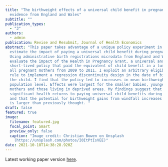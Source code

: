 ```yaml
---
title: "The birthweight effects of a universal child benefit in pregnancy:
  evidence from England and Wales"
subtitle: ""
publication_types:
  - "3"
authors:
  - admin
publication: Revise and Resubmit, Journal of Health Economics
abstract: "This paper takes advantage of a unique policy experiment in the UK to
  estimate the impact of paying a universal child benefit during pregnancy.
  Using administrative birth registrations microdata from England and Wales, I
  evaluate the impact of the Health in Pregnancy Grant, a universal and
  short-lived policy that paid the equivalent of child benefit in a lump sum to
  all pregnant mothers from 2009 to 2011. I exploit an arbitrary eligibility
  rule to implement a regression discontinuity design in the date of birth of
  the child. I find that the policy led to increases in mean birthweight at
  population level. Effects were largest for the smaller babies, youngest
  mothers and those living in deprived areas. My findings suggest that there are
  significant health returns to paying universal child benefits during pregnancy
  and that the potential for birthweight gains from windfall increases in income
  is larger than previously thought. "
draft: false
featured: true
image:
  filename: featured.jpg
  focal_point: Smart
  preview_only: false
  caption: "Image credit: Christian Bowen on Unsplash
    (https://unsplash.com/photos/I0ItPtIsVEE)"
date: 2021-10-18T14:38:28.920Z
---
```

Latest working paper version [here](https://maryreader.com/publication/the-birthweight-effects-of-universal-child-benefits-in-pregnancy-quasi-experimental-evidence-from-england-and-wales/the-birthweight-effects-of-universal-child-benefits-in-pregnancy-quasi-experimental-evidence-from-england-and-wales.pdf).